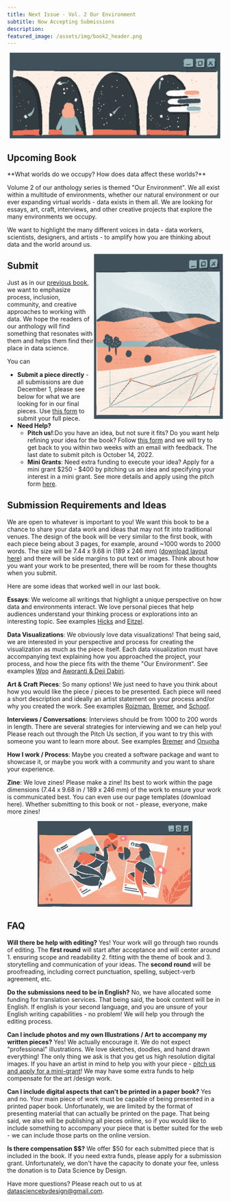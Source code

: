 ```yaml
---
title: Next Issue - Vol. 2 Our Environment
subtitle: Now Accepting Submissions 
description: 
featured_image: /assets/img/book2_header.png
---
```


<p align="center">
<img src="../assets/img/galaxy_window.png" alt="Pop-up windeow of A women looks out a window to the stars" height="200">
</p>



<H2>Upcoming Book</H2>
**What worlds do we occupy? How does data affect these worlds?** 

Volume 2 of our anthology series is themed "Our Environment".  We all exist within a multitude of environments, whether our natural environment or our ever expanding virtual worlds - data exists in them all. We are looking for essays, art, craft, interviews, and other creative projects that explore the many environments we occupy. 

We want to highlight the many different voices in data - data workers, scientists, designers, and artists - to amplify how you are thinking about data and the world around us.  

<img src="../assets/img/desert_window.png" alt="Pop-up window of a desert with data vizulaiztion elements. " align = "right" height="385">

<H2>Submit</H2>

Just as in our [previous book](https://datasciencebydesign.org/book), we want to emphasize process, inclusion, community, and creative approaches to working with data. We hope the readers of our anthology will find something that resonates with them and helps them find their place in data science. 

You can 
-  **Submit a piece directly** - all submissions are due December 1, please see below for what we are looking for in our final pieces. Use [this form](https://forms.gle/38SF2xPbws2gZqcV6) to submit your full piece.  
-  **Need Help?**
	-  **Pitch us!**:Do you have an idea, but not sure it fits?  Do you want help refining your idea for the book? Follow [this form](https://forms.gle/y3Xdb2GTPUxYazcSA) and we will try to get back to you within two weeks with an email with feedback. The last date to submit pitch is October 14, 2022. 
	-  **Mini Grants**: Need extra funding to execute your idea? Apply for a mini grant $250 - $400 by pitching us an idea and specifying your interest in a mini grant.  See more details and apply using the pitch form [here](https://forms.gle/y3Xdb2GTPUxYazcSA).

<H2>Submission Requirements and Ideas</H2>

We are open to whatever is important to you! We want this book to be a chance to share your data work and ideas that may not fit into traditional venues. The design of the book will be very similar to the first book, with each piece being about 3 pages, for example, around ~1000 words to 2000 words.  The size will be 7.44 x 9.68 in (189 x 246 mm) (<a href="/assets/pdfs/DSxD-interior-book-template.pdf" download>download layout here</a>) and there will be side margins to put text or images. Think about how you want your work to be presented, there will be room for these thoughts when you submit. 

Here are some ideas that worked well in our last book. 

**Essays**: We welcome all writings that highlight a unique perspective on how data and environments interact.  We love personal pieces that help audiences understand your thinking process or explorations into an interesting topic.  See examples [Hicks](https://datasciencebydesign.org/blog/when-we-miss-missingness) and [Eitzel](https://datasciencebydesign.org/blog/writing-a-modelers-manifesto-for-more-transparent-ethical-data-science). 

**Data Visualizations**: We obviously love data visualizations! That being said, we are interested in your perspective and process for creating the visualization as much as the piece itself. Each data visualization must have accompanying text explaining how you approached the project, your process, and how the piece fits with the theme "Our Environment". See examples [Woo](https://datasciencebydesign.org/blog/visualizing-our-daily-realities) and [Aworanti & Deji Dabiri](https://datasciencebydesign.org/blog/the-process-of-making-the-count).

**Art & Craft Pieces**: So many options! We just need to have you think about how you would like the piece / pieces to be presented.  Each piece will need a short description and ideally an artist statement on your process and/or why you created the work. See examples [Roizman](Roizman), [Bremer](https://datasciencebydesign.org/blog/a-conversation-with-nadieh-bremer), and [Schoof](https://datasciencebydesign.org/blog/the-future-of-data-science-includes-slow-data-science).

**Interviews / Conversations**: Interviews should be from 1000 to 200 words in length. There are several strategies for interviewing and we can help you! Please reach out through the Pitch Us section, if you want to try this with someone you want to learn more about. See examples [Bremer](https://datasciencebydesign.org/blog/a-conversation-with-nadieh-bremer) and [Ọnụọha](https://datasciencebydesign.org/blog/conversation-with-mimi)

**How I work / Process**:  Maybe you created a software package and want to showcase it, or maybe you work with a community and you want to share your experience.  

**Zine**: We love zines! Please make a zine! Its best to work within the page dimensions (7.44 x 9.68 in / 189 x 246 mm) of the work to ensure your work is communicated best. You can even use our page templates (download here). Whether submitting to this book or not - please, everyone, make more zines! 

<p align="center">
<img src="../assets/img/social_window.png" alt="A Pop-up window showing two women sharing data and hearts" height="200">
</p>

<H2>FAQ</H2>

**Will there be help with editing?** Yes! Your work will go through two rounds of editing. The **first round** will start after acceptance and will center around 1. ensuring scope and readability 2. fitting with the theme of book  and 3. storytelling and communication of your ideas. The **second round** will be proofreading, including correct punctuation, spelling, subject-verb agreement, etc.

**Do the submissions need to be in English?** No, we have allocated some funding for translation services. That being said, the book content will be in English. If english is your second language, and you are unsure of your English writing capabilities - no problem! We will help you through the editing process. 

**Can I include photos and my own Illustrations / Art to accompany my written pieces?** Yes! We actually encourage it. We do not expect "professional" illustrations. We love sketches, doodles, and hand drawn everything! The only thing we ask is that you get us high resolution digital images.  If you have an artist in mind to help you with your piece - [pitch us and apply for a mini-grant](https://forms.gle/y3Xdb2GTPUxYazcSA)! We may have some extra funds to help compensate for the art /design work.

**Can I include digital aspects that can't be printed in a paper book?** Yes and no.  Your main piece of work must be capable of being presented in a printed paper book.  Unfortunately, we are limited by the format of presenting material that can actually be printed on the page. That being said, we also will be publishing all pieces online, so if you would like to include something to accompany your piece that is better suited for the web - we can include those parts on the online version.

**Is there compensation $$?** We offer $50 for each submitted piece that is included in the book. If you need extra funds, please apply for a submission grant. Unfortunately, we don't have the capacity to donate your fee, unless the donation is to Data Science by Design.  


Have more questions?  Please reach out to us at datasciencebydesign@gmail.com.




